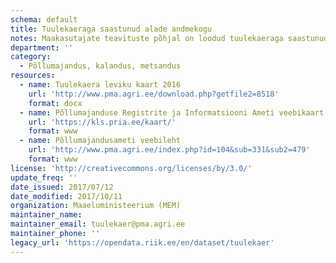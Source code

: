 ```yaml
---
schema: default
title: Tuulekaeraga saastunud alade andmekogu
notes: Maakasutajate teavituste põhjal on loodud tuulekaeraga saastunud alade kaardikiht. Kaardikiht asub Põllumajanduse Registrite ja Informatsiooni Ameti põllumassiivi veebikaardil.
department: ''
category:
  - Põllumajandus, kalandus, metsandus
resources:
  - name: Tuulekaera leviku kaart 2016
    url: 'http://www.pma.agri.ee/download.php?getfile2=8518'
    format: docx
  - name: Põllumajanduse Registrite ja Informatsiooni Ameti veebikaart
    url: 'https://kls.pria.ee/kaart/'
    format: www
  - name: Põllumajandusameti veebileht
    url: 'http://www.pma.agri.ee/index.php?id=104&sub=331&sub2=479'
    format: www
license: 'http://creativecommons.org/licenses/by/3.0/'
update_freq: ''
date_issued: 2017/07/12
date_modified: 2017/10/11
organization: Maaeluministeerium (MEM)
maintainer_name:
maintainer_email: tuulekaer@pma.agri.ee
maintainer_phone: ''
legacy_url: 'https://opendata.riik.ee/en/dataset/tuulekaer'
---
```

